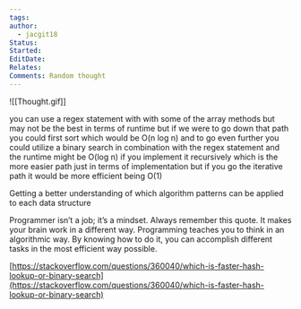```yaml
---
tags: 
author:
  - jacgit18
Status: 
Started: 
EditDate: 
Relates: 
Comments: Random thought
---
```

![[Thought.gif]]

you can use a regex statement with with some of the array methods but may not be the best in terms of runtime but if we were to go down that path you could first sort 
which would be O(n log n) and to go even further you could utilize a binary search in combination with the regex statement and the runtime might be O(log n) if you implement it recursively which is the more easier path just in terms of implementation but if you go the iterative path it would be more efficient being O(1)  

Getting a better understanding of which algorithm patterns can be applied to each data structure

Programmer isn’t a job; it’s a mindset. Always remember this quote. It makes your brain work in a different way. Programming teaches you to think in an algorithmic way. By knowing how to do it, you can accomplish different tasks in the most efficient way possible.
  
[https://stackoverflow.com/questions/360040/which-is-faster-hash-lookup-or-binary-search](https://stackoverflow.com/questions/360040/which-is-faster-hash-lookup-or-binary-search)